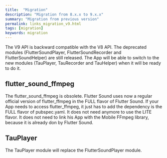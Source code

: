 ```yaml
---
title:  "Migration"
description: "Migration from 8.x.x to 9.x.x"
summary: "Migration from previous version"
permalink: links_migration_v9.html
tags: [migration]
keywords: migration
---
```


The V9 API is backward compatible with the V8 API.
The deprecated modules (FlutterSoundPlayer, FlutterSoundRecorder and FlutterSoundHelper) are still released.
The App will be able to switch to the new modules (TauPlayer, TauRecorder and TauHelper) when
it will be ready to do it.

## flutter_sound_ffmpeg

The flutter_sound_ffmpeg is obsolete.
Flutter Sound uses now a regular official version of flutter_ffmpeg in the FULL flavor of Flutter Sound.
If your App needs to access flutter_ffmpeg, it just has to add the dependency is the FULL flavor of pubspec.yaml.
It does not need anymore to use the LITE flavor.
It does not need to link his App with the Mobile FFmpeg library, because it is already don by Flutter Sound.

## TauPlayer

The TauPlayer module will replace the FlutterSoundPlayer module.